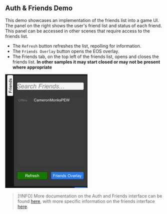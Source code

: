 ## **Auth & Friends Demo**
This demo showcases an implementation of the friends list into a game UI. The panel on the right shows the user's friend list and status of each friend. This panel can be accessed in other scenes that require access to the friends list.
- The ``Refresh`` button refreshes the list, repolling for information.
- The ``Friends Overlay`` button opens the EOS overlay.
- The Friends tab, on the top left of the friends list, opens and closes the friends list. **In other samples it may start closed or may not be present where appropriate**

![Friends Tab](../images/eos_sdk_friends_panel.png)

> [!INFO]
> More documentation on the Auth and Friends interface can be found [here](https://dev.epicgames.com/docs/epic-account-services/auth), with more specific information on the friends interface [here](https://dev.epicgames.com/docs/epic-account-services/eos-friends-interface).
